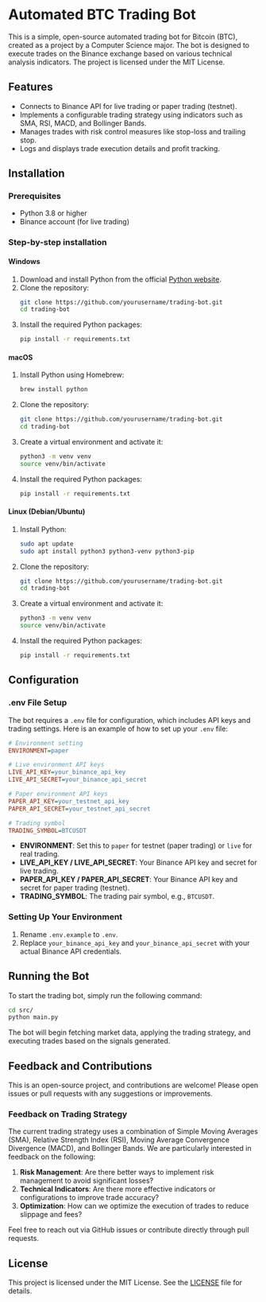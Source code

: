 
# Automated BTC Trading Bot

This is a simple, open-source automated trading bot for Bitcoin (BTC), created as a project by a Computer Science major. The bot is designed to execute trades on the Binance exchange based on various technical analysis indicators. The project is licensed under the MIT License.

## Features

- Connects to Binance API for live trading or paper trading (testnet).
- Implements a configurable trading strategy using indicators such as SMA, RSI, MACD, and Bollinger Bands.
- Manages trades with risk control measures like stop-loss and trailing stop.
- Logs and displays trade execution details and profit tracking.

## Installation

### Prerequisites

- Python 3.8 or higher
- Binance account (for live trading)

### Step-by-step installation

#### Windows

1. Download and install Python from the official [Python website](https://www.python.org/downloads/).
2. Clone the repository:
    ```bash
    git clone https://github.com/yourusername/trading-bot.git
    cd trading-bot
    ```
3. Install the required Python packages:
    ```bash
    pip install -r requirements.txt
    ```

#### macOS

1. Install Python using Homebrew:
    ```bash
    brew install python
    ```
2. Clone the repository:
    ```bash
    git clone https://github.com/yourusername/trading-bot.git
    cd trading-bot
    ```
3. Create a virtual environment and activate it:
    ```bash
    python3 -m venv venv
    source venv/bin/activate
    ```
4. Install the required Python packages:
    ```bash
    pip install -r requirements.txt
    ```

#### Linux (Debian/Ubuntu)

1. Install Python:
    ```bash
    sudo apt update
    sudo apt install python3 python3-venv python3-pip
    ```
2. Clone the repository:
    ```bash
    git clone https://github.com/yourusername/trading-bot.git
    cd trading-bot
    ```
3. Create a virtual environment and activate it:
    ```bash
    python3 -m venv venv
    source venv/bin/activate
    ```
4. Install the required Python packages:
    ```bash
    pip install -r requirements.txt
    ```

## Configuration

### .env File Setup

The bot requires a `.env` file for configuration, which includes API keys and trading settings. Here is an example of how to set up your `.env` file:

```ini
# Environment setting
ENVIRONMENT=paper

# Live environment API keys
LIVE_API_KEY=your_binance_api_key
LIVE_API_SECRET=your_binance_api_secret

# Paper environment API keys
PAPER_API_KEY=your_testnet_api_key
PAPER_API_SECRET=your_testnet_api_secret

# Trading symbol
TRADING_SYMBOL=BTCUSDT
```

- **ENVIRONMENT**: Set this to `paper` for testnet (paper trading) or `live` for real trading.
- **LIVE_API_KEY / LIVE_API_SECRET**: Your Binance API key and secret for live trading.
- **PAPER_API_KEY / PAPER_API_SECRET**: Your Binance API key and secret for paper trading (testnet).
- **TRADING_SYMBOL**: The trading pair symbol, e.g., `BTCUSDT`.

### Setting Up Your Environment

1. Rename `.env.example` to `.env`.
2. Replace `your_binance_api_key` and `your_binance_api_secret` with your actual Binance API credentials.

## Running the Bot

To start the trading bot, simply run the following command:

```bash
cd src/
python main.py
```

The bot will begin fetching market data, applying the trading strategy, and executing trades based on the signals generated.

## Feedback and Contributions

This is an open-source project, and contributions are welcome! Please open issues or pull requests with any suggestions or improvements.

### Feedback on Trading Strategy

The current trading strategy uses a combination of Simple Moving Averages (SMA), Relative Strength Index (RSI), Moving Average Convergence Divergence (MACD), and Bollinger Bands. We are particularly interested in feedback on the following:

1. **Risk Management**: Are there better ways to implement risk management to avoid significant losses?
2. **Technical Indicators**: Are there more effective indicators or configurations to improve trade accuracy?
3. **Optimization**: How can we optimize the execution of trades to reduce slippage and fees?

Feel free to reach out via GitHub issues or contribute directly through pull requests.

## License

This project is licensed under the MIT License. See the [LICENSE](LICENSE) file for details.
